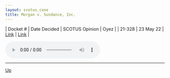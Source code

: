 ```yaml
---
layout: scotus_case
title: Morgan v. Sundance, Inc.
---
```


| Docket # | Date Decided | SCOTUS Opinion | Oyez |
| 21-328 | 23 May 22 | [Link](https://www.supremecourt.gov/opinions/21pdf/596us1r33_a86c.pdf) | [Link](https://www.oyez.org/cases/2021/21-328) |

<audio controls>
   <source src='./resources/21-328.mp3' type='audio/mpeg'>
</audio>

<object data='./resources/21-328.pdf' type='application/pdf'></object>

---

[Up](./README.md)